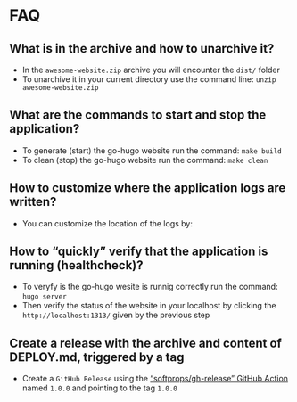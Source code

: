 # FAQ

## What is in the archive and how to unarchive it?

- In the  `awesome-website.zip`  archive you will encounter the  `dist/`  folder
- To unarchive it in your current directory use the command line:  `unzip awesome-website.zip`

## What are the commands to start and stop the application?

- To generate (start) the go-hugo website run the command:  `make build`
- To clean (stop) the go-hugo website run the command:  `make clean`

## How to customize where the application logs are written?

- You can customize the location of the logs by:

## How to “quickly” verify that the application is running (healthcheck)?

- To veryfy is the go-hugo wesite is runnig correctly run the command:  `hugo server`
- Then verify the status of the website in your localhost by clicking the  
`http://localhost:1313/`  given by the previous step

## Create a release with the archive and content of DEPLOY.md, triggered by a tag

-   Create a  `GitHub Release`  using the  [“softprops/gh-release” GitHub Action](https://github.com/softprops/action-gh-release)  named  `1.0.0`  and pointing to the tag  `1.0.0`
